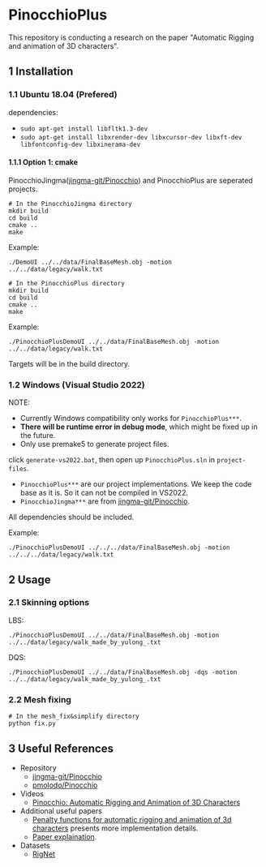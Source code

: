 # PinocchioPlus

This repository is conducting a research on the paper "Automatic Rigging and animation of 3D characters".

## 1 Installation

### 1.1 Ubuntu 18.04 (Prefered)

dependencies:
- `sudo apt-get install libfltk1.3-dev`
- `sudo apt-get install libxrender-dev libxcursor-dev libxft-dev libfontconfig-dev libxinerama-dev`

#### 1.1.1 Option 1: cmake

PinocchioJingma([jingma-git/Pinocchio](https://github.com/jingma-git/Pinocchio)) and PinocchioPlus are seperated projects.

```
# In the PinocchioJingma directory
mkdir build
cd build
cmake ..
make
```

Example:

```
./DemoUI ../../data/FinalBaseMesh.obj -motion ../../data/legacy/walk.txt
```

```
# In the PinocchioPlus directory
mkdir build
cd build
cmake ..
make
```

Example:

```
./PinocchioPlusDemoUI ../../data/FinalBaseMesh.obj -motion ../../data/legacy/walk.txt
```

Targets will be in the build directory.

### 1.2 Windows (Visual Studio 2022)

NOTE: 

- Currently Windows compatibility only works for `PinocchioPlus***`.
- **There will be runtime error in debug mode**, which might be fixed up in the future.
- Only use premake5 to generate project files.

click `generate-vs2022.bat`, then open up `PinocchioPlus.sln` in `project-files`.

- `PinocchioPlus***` are our project implementations. We keep the code base as it is. So it can not be compiled in VS2022.
- `PinocchioJingma***` are from [jingma-git/Pinocchio](https://github.com/jingma-git/Pinocchio).

All dependencies should be included.

Example:

```
./PinocchioPlusDemoUI ../../../data/FinalBaseMesh.obj -motion ../../../data/legacy/walk.txt
```

## 2 Usage

### 2.1 Skinning options

LBS:

```
./PinocchioPlusDemoUI ../../data/FinalBaseMesh.obj -motion ../../data/legacy/walk_made_by_yulong_.txt
```

DQS:

```
./PinocchioPlusDemoUI ../../data/FinalBaseMesh.obj -dqs -motion ../../data/legacy/walk_made_by_yulong_.txt
```

### 2.2 Mesh fixing

```
# In the mesh_fix&simplify directory
python fix.py
```

## 3 Useful References

- Repository
  - [jingma-git/Pinocchio](https://github.com/jingma-git/Pinocchio)
  - [pmolodo/Pinocchio](https://github.com/pmolodo/Pinocchio)
- Videos
  - [Pinocchio: Automatic Rigging and Animation of 3D Characters](https://www.youtube.com/watch?v=EklzamltEgM)
- Additional useful papers
  - [Penalty functions for automatic rigging and animation of 3d characters](https://people.csail.mit.edu/ibaran/papers/2007-SIGGRAPH-Pinocchio-Penalty.pdf) presents more implementation details.
  - [Paper explaination](https://www.jianshu.com/p/763a682c13cc).
- Datasets
  - [RigNet](https://github.com/zhan-xu/RigNet)

